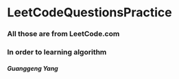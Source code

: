 # LeetCodeQuestionsPractice

### All those are from LeetCode.com

### In order to learning algorithm

##### Guanggeng Yang
